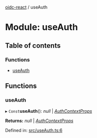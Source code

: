 [oidc-react](../README.md) / useAuth

# Module: useAuth

## Table of contents

### Functions

- [useAuth](useauth.md#useauth)

## Functions

### useAuth

▸ `Const`**useAuth**(): *null* \| [*AuthContextProps*](../interfaces/authcontextinterface.authcontextprops.md)

**Returns:** *null* \| [*AuthContextProps*](../interfaces/authcontextinterface.authcontextprops.md)

Defined in: [src/useAuth.ts:6](https://github.com/pamapa/oidc-react/blob/5ae1406/src/useAuth.ts#L6)
